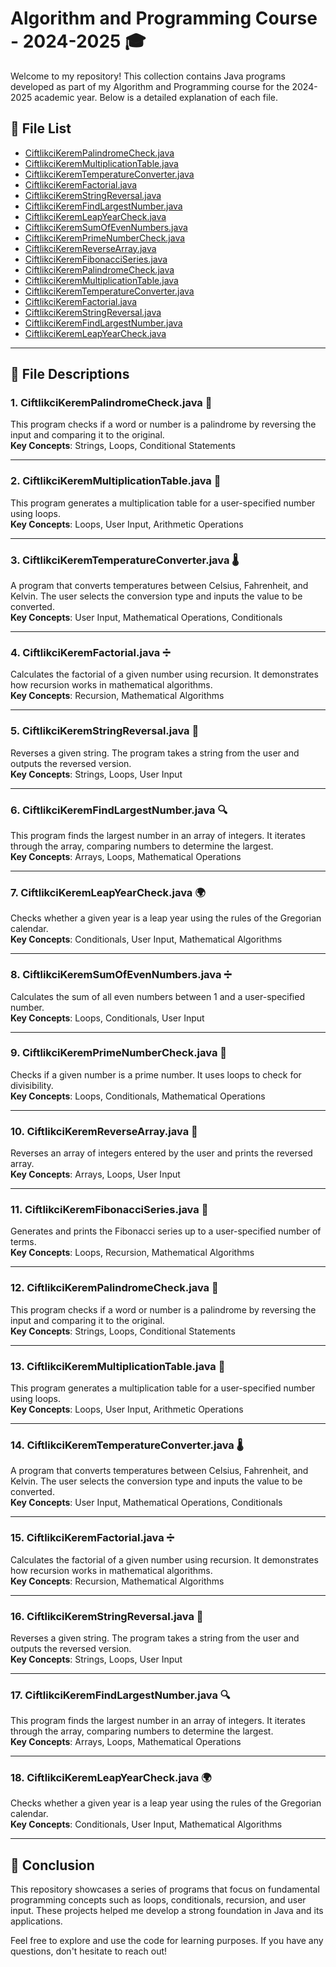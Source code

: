 # Algorithm and Programming Course - 2024-2025 🎓

Welcome to my repository! This collection contains Java programs developed as part of my Algorithm and Programming course for the 2024-2025 academic year. Below is a detailed explanation of each file.

## 📂 **File List**
- [CiftlikciKeremPalindromeCheck.java](#1-ciftlikcikerempalindromecheck.java)
- [CiftlikciKeremMultiplicationTable.java](#ciftlikcikermultiplicationtablejava)
- [CiftlikciKeremTemperatureConverter.java](#ciftlikcikermperatureconverterjava)
- [CiftlikciKeremFactorial.java](#ciftlikcikeremfactorialjava)
- [CiftlikciKeremStringReversal.java](#ciftlikcikermstringreversaljava)
- [CiftlikciKeremFindLargestNumber.java](#ciftlikcikeremfindlargestnumberjava)
- [CiftlikciKeremLeapYearCheck.java](#ciftlikcikermleapyearcheckjava)
- [CiftlikciKeremSumOfEvenNumbers.java](#ciftlikcikermsumofevennumbersjava)
- [CiftlikciKeremPrimeNumberCheck.java](#ciftlikcikermprimenumbercheckjava)
- [CiftlikciKeremReverseArray.java](#ciftlikcikermreversearrayjava)
- [CiftlikciKeremFibonacciSeries.java](#ciftlikcikermfibonacciseriesjava)
- [CiftlikciKeremPalindromeCheck.java](#ciftlikcikerempalindromecheckjava)
- [CiftlikciKeremMultiplicationTable.java](#ciftlikcikermultiplicationtablejava)
- [CiftlikciKeremTemperatureConverter.java](#ciftlikcikermperatureconverterjava)
- [CiftlikciKeremFactorial.java](#ciftlikcikeremfactorialjava)
- [CiftlikciKeremStringReversal.java](#ciftlikcikermstringreversaljava)
- [CiftlikciKeremFindLargestNumber.java](#ciftlikcikeremfindlargestnumberjava)
- [CiftlikciKeremLeapYearCheck.java](#ciftlikcikermleapyearcheckjava)

---

## 📝 **File Descriptions**

### 1. **CiftlikciKeremPalindromeCheck.java** 🔄  
This program checks if a word or number is a palindrome by reversing the input and comparing it to the original.  
**Key Concepts**: Strings, Loops, Conditional Statements

---

### 2. **CiftlikciKeremMultiplicationTable.java** 🔢  
This program generates a multiplication table for a user-specified number using loops.  
**Key Concepts**: Loops, User Input, Arithmetic Operations

---

### 3. **CiftlikciKeremTemperatureConverter.java** 🌡️  
A program that converts temperatures between Celsius, Fahrenheit, and Kelvin. The user selects the conversion type and inputs the value to be converted.  
**Key Concepts**: User Input, Mathematical Operations, Conditionals

---

### 4. **CiftlikciKeremFactorial.java** ➗  
Calculates the factorial of a given number using recursion. It demonstrates how recursion works in mathematical algorithms.  
**Key Concepts**: Recursion, Mathematical Algorithms

---

### 5. **CiftlikciKeremStringReversal.java** 🔄  
Reverses a given string. The program takes a string from the user and outputs the reversed version.  
**Key Concepts**: Strings, Loops, User Input

---

### 6. **CiftlikciKeremFindLargestNumber.java** 🔍  
This program finds the largest number in an array of integers. It iterates through the array, comparing numbers to determine the largest.  
**Key Concepts**: Arrays, Loops, Mathematical Operations

---

### 7. **CiftlikciKeremLeapYearCheck.java** 🌍  
Checks whether a given year is a leap year using the rules of the Gregorian calendar.  
**Key Concepts**: Conditionals, User Input, Mathematical Algorithms

---

### 8. **CiftlikciKeremSumOfEvenNumbers.java** ➗  
Calculates the sum of all even numbers between 1 and a user-specified number.  
**Key Concepts**: Loops, Conditionals, User Input

---

### 9. **CiftlikciKeremPrimeNumberCheck.java** 🔢  
Checks if a given number is a prime number. It uses loops to check for divisibility.  
**Key Concepts**: Loops, Conditionals, Mathematical Operations

---

### 10. **CiftlikciKeremReverseArray.java** 🔄  
Reverses an array of integers entered by the user and prints the reversed array.  
**Key Concepts**: Arrays, Loops, User Input

---

### 11. **CiftlikciKeremFibonacciSeries.java** 🔢  
Generates and prints the Fibonacci series up to a user-specified number of terms.  
**Key Concepts**: Loops, Recursion, Mathematical Algorithms

---

### 12. **CiftlikciKeremPalindromeCheck.java** 🔄  
This program checks if a word or number is a palindrome by reversing the input and comparing it to the original.  
**Key Concepts**: Strings, Loops, Conditional Statements

---

### 13. **CiftlikciKeremMultiplicationTable.java** 🔢  
This program generates a multiplication table for a user-specified number using loops.  
**Key Concepts**: Loops, User Input, Arithmetic Operations

---

### 14. **CiftlikciKeremTemperatureConverter.java** 🌡️  
A program that converts temperatures between Celsius, Fahrenheit, and Kelvin. The user selects the conversion type and inputs the value to be converted.  
**Key Concepts**: User Input, Mathematical Operations, Conditionals

---

### 15. **CiftlikciKeremFactorial.java** ➗  
Calculates the factorial of a given number using recursion. It demonstrates how recursion works in mathematical algorithms.  
**Key Concepts**: Recursion, Mathematical Algorithms

---

### 16. **CiftlikciKeremStringReversal.java** 🔄  
Reverses a given string. The program takes a string from the user and outputs the reversed version.  
**Key Concepts**: Strings, Loops, User Input

---

### 17. **CiftlikciKeremFindLargestNumber.java** 🔍  
This program finds the largest number in an array of integers. It iterates through the array, comparing numbers to determine the largest.  
**Key Concepts**: Arrays, Loops, Mathematical Operations

---

### 18. **CiftlikciKeremLeapYearCheck.java** 🌍  
Checks whether a given year is a leap year using the rules of the Gregorian calendar.  
**Key Concepts**: Conditionals, User Input, Mathematical Algorithms

---

## 🚀 **Conclusion**

This repository showcases a series of programs that focus on fundamental programming concepts such as loops, conditionals, recursion, and user input. These projects helped me develop a strong foundation in Java and its applications.

Feel free to explore and use the code for learning purposes. If you have any questions, don't hesitate to reach out!
